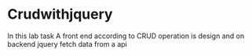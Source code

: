# Crudwithjquery
In this lab task A front end according to CRUD operation is design and on backend jquery fetch data from a api

